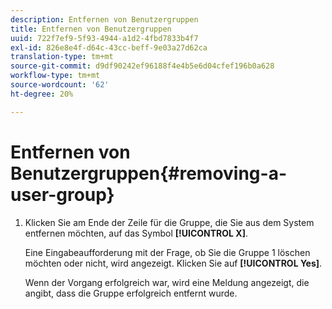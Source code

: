 ```yaml
---
description: Entfernen von Benutzergruppen
title: Entfernen von Benutzergruppen
uuid: 722f7ef9-5f93-4944-a1d2-4fbd7833b4f7
exl-id: 826e8e4f-d64c-43cc-beff-9e03a27d62ca
translation-type: tm+mt
source-git-commit: d9df90242ef96188f4e4b5e6d04cfef196b0a628
workflow-type: tm+mt
source-wordcount: '62'
ht-degree: 20%

---
```


# Entfernen von Benutzergruppen{#removing-a-user-group}

1. Klicken Sie am Ende der Zeile für die Gruppe, die Sie aus dem System entfernen möchten, auf das Symbol **[!UICONTROL X]**.

   Eine Eingabeaufforderung mit der Frage, ob Sie die Gruppe 1 löschen möchten oder nicht, wird angezeigt. Klicken Sie auf **[!UICONTROL Yes]**.

   Wenn der Vorgang erfolgreich war, wird eine Meldung angezeigt, die angibt, dass die Gruppe erfolgreich entfernt wurde.
